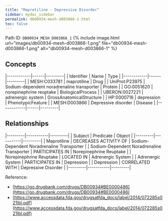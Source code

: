 ```yaml
---
title: "Maprotiline - Depressive Disorder"
sidebar: mydoc_sidebar
permalink: db00934-mesh-d003866-1.html
toc: false 
---
```



Path ID: `DB00934_MESH_D003866_1`
{% include image.html url="images/db00934-mesh-d003866-1.png" file="db00934-mesh-d003866-1.png" alt="db00934-mesh-d003866-1" %}

## Concepts

|------------|------|---------|
| Identifier | Name | Type    |
|------------|------|---------|
| MESH:C033781 | maprotiline | Drug |
| UniProt:P23975 | Sodium-dependent noradrenaline transporter | Protein |
| GO:0051620 | norepinephrine reuptake | BiologicalProcess |
| UBERON:0027221 | adrenergic system | GrossAnatomicalStructure |
| HP:0000716 | depression | PhenotypicFeature |
| MESH:D003866 | Depressive disorder | Disease |
|------------|------|---------|

## Relationships

|---------|-----------|---------|
| Subject | Predicate | Object  |
|---------|-----------|---------|
| Maprotiline | DECREASES ACTIVITY OF | Sodium-Dependent Noradrenaline Transporter |
| Sodium-Dependent Noradrenaline Transporter | PARTICIPATES IN | Norepinephrine Reuptake |
| Norepinephrine Reuptake | LOCATED IN | Adrenergic System |
| Adrenergic System | PARTICIPATES IN | Depression |
| Depression | CORRELATED WITH | Depressive Disorder |
|---------|-----------|---------|

Reference: 
  - [https://go.drugbank.com/drugs/DB00934#BE0000486](https://go.drugbank.com/drugs/DB00934#BE0000486)
  - [https://www.accessdata.fda.gov/drugsatfda_docs/label/2014/072285s021lbl.pdf](https://www.accessdata.fda.gov/drugsatfda_docs/label/2014/072285s021lbl.pdf)
